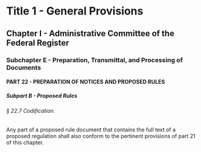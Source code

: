 
# Title 1 - General Provisions
## Chapter I - Administrative Committee of the Federal Register
### Subchapter E - Preparation, Transmittal, and Processing of Documents
#### PART 22 - PREPARATION OF NOTICES AND PROPOSED RULES
##### Subpart B - Proposed Rules
###### § 22.7 Codification.

Any part of a proposed rule document that contains the full text of a proposed regulation shall also conform to the pertinent provisions of part 21 of this chapter.
